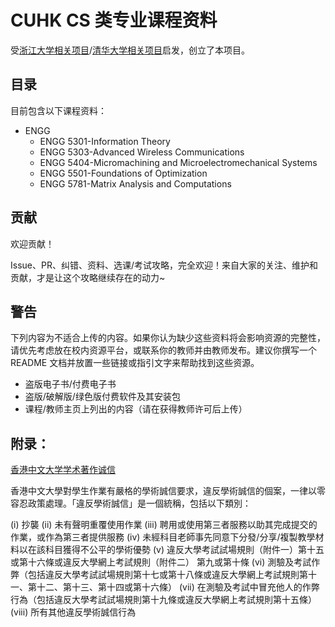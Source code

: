 # CUHK CS 类专业课程资料

受[浙江大学相关项目](https://github.com/QSCTech/zju-icicles)/[清华大学相关项目](https://github.com/PKUanonym/REKCARC-TSC-UHT)启发，创立了本项目。

## 目录
目前包含以下课程资料：

- ENGG
    - ENGG 5301-Information Theory
    - ENGG 5303-Advanced Wireless Communications
    - ENGG 5404-Micromachining and Microelectromechanical Systems
    - ENGG 5501-Foundations of Optimization
    - ENGG 5781-Matrix Analysis and Computations

## 贡献
欢迎贡献！

Issue、PR、纠错、资料、选课/考试攻略，完全欢迎！来自大家的关注、维护和贡献，才是让这个攻略继续存在的动力~

## 警告
下列内容为不适合上传的内容。如果你认为缺少这些资料将会影响资源的完整性，请优先考虑放在校内资源平台，或联系你的教师并由教师发布。建议你撰写一个 README 文档并放置一些链接或指引文字来帮助找到这些资源。

- 盗版电子书/付费电子书
- 盗版/破解版/绿色版付费软件及其安装包
- 课程/教师主页上列出的内容（请在获得教师许可后上传）

## 附录：
[香港中文大学学术著作诚信](https://www.cuhk.edu.hk/policy/academichonesty/)

香港中文大學對學生作業有嚴格的學術誠信要求，違反學術誠信的個案，一律以零容忍政策處理。「違反學術誠信」是一個統稱，包括以下類別：

(i)	抄襲
(ii)	未有聲明重覆使用作業
(iii)	聘用或使用第三者服務以助其完成提交的作業，或作為第三者提供服務
(iv)	未經科目老師事先同意下分發/分享/複製教學材料以在該科目獲得不公平的學術優勢
(v)	違反大學考試試場規則（附件一）第十五或第十六條或違反大學網上考試規則（附件二） 第九或第十條
(vi)	測驗及考試作弊（包括違反大學考試試場規則第十七或第十八條或違反大學網上考試規則第十一、第十二、第十三、第十四或第十六條）
(vii)	在測驗及考試中冒充他人的作弊行為（包括違反大學考試試場規則第十九條或違反大學網上考試規則第十五條）
(viii)	所有其他違反學術誠信行為